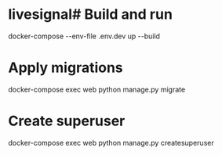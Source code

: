 # livesignal# Build and run
docker-compose --env-file .env.dev up --build

# Apply migrations
docker-compose exec web python manage.py migrate

# Create superuser
docker-compose exec web python manage.py createsuperuser
